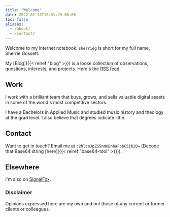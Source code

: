 ```yaml
---
title: "Welcome"
date: 2022-02-13T15:51:29-06:00
toc: false
aliases:
  - /about/
  - /contact/
---
```


Welcome to my internet notebook. `sherrieg` is short for my full name, Sherrie Gossett.

My [Blog]({{< relref "blog" >}}) is a loose collection of observations, questions, interests, and projects. Here's the [RSS feed](/blog/index.xml).

<!--more-->

## Work

I work with a brilliant team that buys, grows, and sells valuable digital assets in some of the world's most competitive sectors.

I have a Bachelors in Applied Music and studied music history and theology at the grad level. I also believe that degrees indicate little. 

## Contact

Want to get in touch? Email me at `c2hlcnJpZS5nNUBnbWFpbC5jb20=` (Decode that Base64 string [here]({{< relref "base64-tool" >}})).

## Elsewhere

I'm also on [SignalFox](https://signalfox.org).


### Disclaimer

Opinions expressed here are my own and not those of any current or former clients or colleagues.
